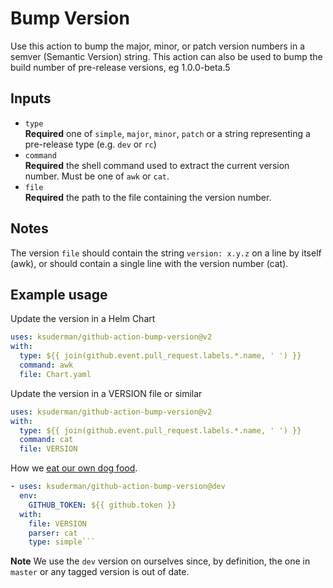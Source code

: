 # Bump Version

Use this action to bump the major, minor, or patch version numbers in a semver
(Semantic Version) string. This action can also be used to bump the build number
of pre-release versions, eg 1.0.0-beta.5

## Inputs

- `type`<br/>
   **Required** one of `simple`, `major`, `minor`, `patch` or a string representing a pre-release type (e.g. `dev` or `rc`)
- `command`<br/>
   **Required** the shell command used to extract the current version number.  Must be one of `awk` or `cat`.
- `file`<br/>
   **Required** the path to the file containing the version number.

## Notes

The version `file` should contain the string `version: x.y.z` on a line by itself (awk), or should contain a single line with the version number (cat).

## Example usage

Update the version in a Helm Chart
```yaml
uses: ksuderman/github-action-bump-version@v2
with:
  type: ${{ join(github.event.pull_request.labels.*.name, ' ') }}
  command: awk
  file: Chart.yaml
```

Update the version in a VERSION file or similar
```yaml
uses: ksuderman/github-action-bump-version@v2
with:
  type: ${{ join(github.event.pull_request.labels.*.name, ' ') }}
  command: cat
  file: VERSION
```

How we [eat our own dog food](https://github.com/ksuderman/github-action-bump-version/blob/master/.github/workflows/release.yml).
```yaml
- uses: ksuderman/github-action-bump-version@dev
  env:
    GITHUB_TOKEN: ${{ github.token }}
  with:
    file: VERSION
    parser: cat
    type: simple```
```

**Note** We use the `dev` version on ourselves since, by definition, the one in `master` or any tagged version is out of date.


